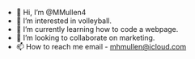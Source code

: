 - 👋 Hi, I’m @MMullen4
- 👀 I’m interested in volleyball.
- 🌱 I’m currently learning how to code a webpage.
- 💞️ I’m looking to collaborate on marketing.
- 📫 How to reach me email - mhmullen@icloud.com

<!---
MMullen4/MMullen4 is a ✨ special ✨ repository because its `README.md` (this file) appears on your GitHub profile.
You can click the Preview link to take a look at your changes.
--->
